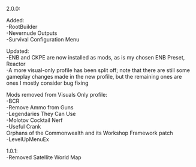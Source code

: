 2.0.0:  

Added:  
-RootBuilder  
-Nevernude Outputs  
-Survival Configuration Menu  

Updated:  
-ENB and CKPE are now installed as mods, as is my chosen ENB Preset, Reactor  
-A more visual-only profile has been split off; note that there are still some gameplay changes made in the new profile, but the remaining ones are ones I mostly consider bug fixing  

Mods removed from Visuals Only profile:  
-BCR  
-Remove Ammo from Guns  
-Legendaries They Can Use  
-Molotov Cocktail Nerf  
-Useful Crank  
Orphans of the Commonwealth and its Workshop Framework patch  
-LevelUpMenuEx  

1.0.1:  
-Removed Satellite World Map
